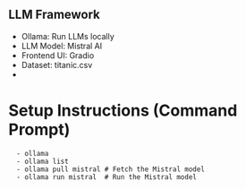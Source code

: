 ## LLM Framework 
  - Ollama: Run LLMs locally
  - LLM Model: Mistral AI
  - Frontend UI: Gradio
  - Dataset: titanic.csv
  - 
# Setup Instructions (Command Prompt)
      - ollama
      - ollama list
      - ollama pull mistral # Fetch the Mistral model
      - ollama run mistral  # Run the Mistral model
